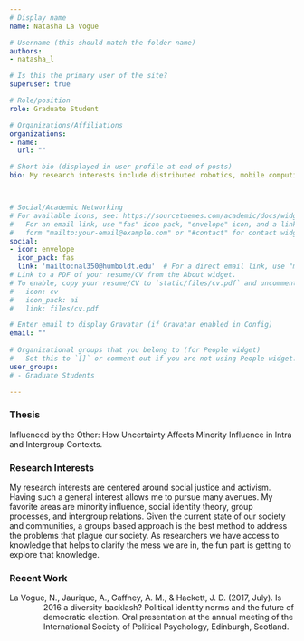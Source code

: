 ```yaml
---
# Display name
name: Natasha La Vogue

# Username (this should match the folder name)
authors:
- natasha_l

# Is this the primary user of the site?
superuser: true

# Role/position
role: Graduate Student

# Organizations/Affiliations
organizations:
- name:
  url: ""

# Short bio (displayed in user profile at end of posts)
bio: My research interests include distributed robotics, mobile computing and programmable matter.



# Social/Academic Networking
# For available icons, see: https://sourcethemes.com/academic/docs/widgets/#icons
#   For an email link, use "fas" icon pack, "envelope" icon, and a link in the
#   form "mailto:your-email@example.com" or "#contact" for contact widget.
social:
- icon: envelope
  icon_pack: fas
  link: 'mailto:nal350@humboldt.edu'  # For a direct email link, use "mailto:test@example.org".
# Link to a PDF of your resume/CV from the About widget.
# To enable, copy your resume/CV to `static/files/cv.pdf` and uncomment the lines below.  
# - icon: cv
#   icon_pack: ai
#   link: files/cv.pdf

# Enter email to display Gravatar (if Gravatar enabled in Config)
email: ""
  
# Organizational groups that you belong to (for People widget)
#   Set this to `[]` or comment out if you are not using People widget.  
user_groups:
# - Graduate Students

---
```


<h3>Thesis</h3>
Influenced by the Other: How Uncertainty Affects Minority Influence in Intra and Intergroup Contexts.

<h3>Research Interests</h3>
My research interests are centered around social justice and activism. Having such a general interest allows me to pursue many avenues. My favorite areas are minority influence, social identity theory, group processes, and intergroup relations. Given the current state of our society and communities, a groups based approach is the best method to address the problems that plague our society. As researchers we have access to knowledge that helps to clarify the mess we are in, the fun part is getting to explore that knowledge.

<h3>Recent Work</h3>
<p style="margin-left: 60px; text-indent: -60px;">La Vogue, N., Jaurique, A., Gaffney, A. M., & Hackett, J. D. (2017, July). Is 2016 a diversity backlash? Political identity norms and the future of democratic election. Oral presentation at the annual meeting of the International Society of Political Psychology, Edinburgh, Scotland.</p>
